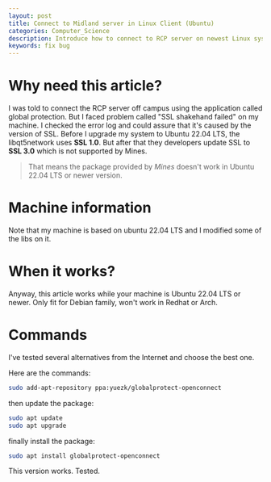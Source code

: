 ```yaml
---
layout: post
title: Connect to Midland server in Linux Client (Ubuntu)
categories: Computer_Science
description: Introduce how to connect to RCP server on newest Linux system like ubuntu.
keywords: fix bug
---
```


# Why need this article?
I was told to connect the RCP server off campus using the application called global protection. But I faced problem called "SSL shakehand failed" on my machine. I checked the error log and could assure that it's caused by the version of SSL. Before I upgrade my system to Ubuntu 22.04 LTS, the libqt5network uses **SSL 1.0**. But after that they developers update SSL to **SSL 3.0** which is not supported by Mines.

> That means the package provided by *Mines* doesn't work in Ubuntu 22.04 LTS or newer version.

# Machine information
Note that my machine is based on ubuntu 22.04 LTS and I modified some of the libs on it. 

# When it works?
Anyway, this article works while your machine is Ubuntu 22.04 LTS or newer. Only fit for Debian family, won't work in Redhat or Arch.

# Commands
I've tested several alternatives from the Internet and choose the best one. 

Here are the commands: 

```bash
sudo add-apt-repository ppa:yuezk/globalprotect-openconnect
```

then update the package: 
```bash
sudo apt update
sudo apt upgrade
```

finally install the package:
```bash
sudo apt install globalprotect-openconnect 
```

This version works. Tested.